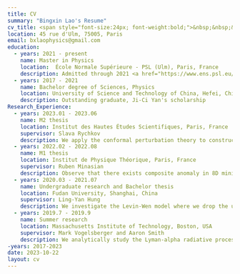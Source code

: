```yaml
---
title: CV
summary: "Bingxin Lao's Resume"
cv_title: <span style="font-size:24px; font-weight:bold;">&nbsp;&nbsp;&nbsp;&nbsp;&nbsp;&nbsp;&nbsp;&nbsp;&nbsp;&nbsp;&nbsp;&nbsp;&nbsp;&nbsp;&nbsp;&nbsp;&nbsp;&nbsp;&nbsp;&nbsp;&nbsp;&nbsp;&nbsp;&nbsp;&nbsp;&nbsp;&nbsp;&nbsp;&nbsp;&nbsp;&nbsp;&nbsp;&nbsp;&nbsp;&nbsp;&nbsp;&nbsp;&nbsp;&nbsp;&nbsp;Bing-Xin Lao</span>
location: 45 rue d'Ulm, 75005, Paris
email: bxlaophysics@gmail.com
education:
  - years: 2021 - present
    name: Master in Physics
    location:  École Normale Supérieure - PSL (Ulm), Paris, France
    description: Admitted through 2021 <a href="https://www.ens.psl.eu/en/academics/admissions/international-selection">International Selection</a> (Normalien, 1000 euros/month grant for 3 years)
  - years: 2017 - 2021
    name: Bachelor degree of Sciences, Physics
    location: University of Science and Technology of China, Hefei, China
    description: Outstanding graduate, Ji-Ci Yan's scholarship
Research_Experience: 
  - years: 2023.01 - 2023.06
    name: M2 thesis 
    location: Institut des Hautes Études Scientifiques, Paris, France
    supervisor: Slava Rychkov
    description: We apply the conformal perturbation theory to construct the effective Hamiltonian of the transverse field Ising model, numerically demonstrating the state-operator correspondence in a direct way. See Preprint [P2].
  - years: 2022.02 - 2022.08
    name: M1 thesis
    location: Institut de Physique Théorique, Paris, France
    supervisor: Ruben Minasian
    description: Observe that there exists composite anomaly in 8D minimal supergravity (with 16 supercharges), potentially the anomaly cancellation can help us select the possible consistent theory. We explicitly show that relation between this anomaly and the Borcherds product and point out that the symmetry enhancements are actually accompanied with reflective lattices. See Preprint [P1].
  - years: 2020.03 - 2021.07
    name: Undergraduate research and Bachelor thesis
    location: Fudan University, Shanghai, China
    supervisor: Ling-Yan Hung
    description: We investigate the Levin-Wen model where we drop the unitary requirement. By studying a concrete example (Galois conjugates of string-net model), we explain how to extract the modular data and entanglement entropy by using tensor network. See Publication [2].
  - years: 2019.7 - 2019.9
    name: Summer research
    location: Massachusetts Institute of Technology, Boston, USA
    supervisor: Mark Vogelsberger and Aaron Smith
    description: We analytically study the Lyman-alpha radiative process within power-density profile and apply Gridless Monte-Carlo Radiative Transfer (GMCRT) method to numerically demonstrate our new solutions. See Publication [1].  
-years: 2017-2023
date: 2023-10-22
layout: cv
---
```


